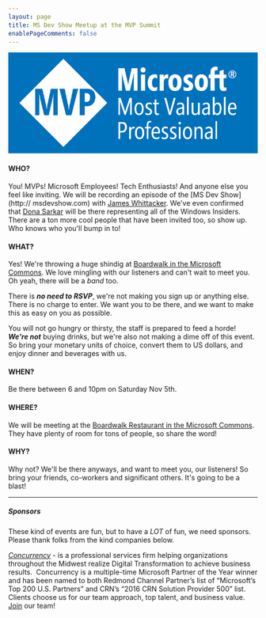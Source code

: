 ```yaml
---
layout: page
title: MS Dev Show Meetup at the MVP Summit
enablePageComments: false 
---
```


![Microsoft MVP Logo](MVP.png)

#### WHO?

You! MVPs! Microsoft Employees! Tech Enthusiasts! And anyone else you feel like inviting. We will be recording an episode of the [MS Dev Show](http:// msdevshow.com) with [James Whittacker](https://news.microsoft.com/stories/people/james-whittaker.html). We've even confirmed that [Dona Sarkar](https://news.microsoft.com/stories/people/dona-sarkar.html) will be there representing all of the Windows Insiders. There are a ton more cool people that have been invited too, so show up. Who knows who you'll bump in to!

#### WHAT?

Yes! We're throwing a huge shindig at [Boardwalk in the Microsoft Commons](https://www.google.com/maps/place/Boardwalk+by+Maria+Hines/@47.6440536,-122.1381852,20z/data=!4m12!1m6!3m5!1s0x0:0x27c3343b0b6b0f42!2sMicrosoft+-+The+Commons!8m2!3d47.6445161!4d-122.1368122!3m4!1s0x0:0x8715af0123d18289!8m2!3d47.644096!4d-122.1378361). We love mingling with our listeners and can't wait to meet you. Oh yeah, there will be a *band* too.

There is ***no need to RSVP***, we're not making you sign up or anything else. There is no charge to enter. We want you to be there, and we want to make this as easy on you as possible. 

You will not go hungry or thirsty, the staff is prepared to feed a horde! ***We're not*** buying drinks, but we're also not making a dime off of this event. So bring your monetary units of choice, convert them to US dollars, and enjoy dinner and beverages with us.

#### WHEN?

Be there between 6 and 10pm on Saturday Nov 5th.

#### WHERE?

We will be meeting at the [Boardwalk Restaurant in the Microsoft Commons](https://www.google.com/maps/place/Boardwalk+by+Maria+Hines/@47.6440536,-122.1381852,20z/data=!4m12!1m6!3m5!1s0x0:0x27c3343b0b6b0f42!2sMicrosoft+-+The+Commons!8m2!3d47.6445161!4d-122.1368122!3m4!1s0x0:0x8715af0123d18289!8m2!3d47.644096!4d-122.1378361). They have plenty of room for tons of people, so share the word!

#### WHY?

Why not? We'll be there anyways, and want to meet you, our listeners! So bring your friends, co-workers and significant others. It's going to be a blast!

-----------------------------

##### Sponsors

These kind of events are fun, but to have a *LOT* of fun, we need sponsors. Please thank folks from the kind companies below.

*[Concurrency](http://www.concurrency.com/)* - is a professional services firm helping organizations throughout the Midwest realize Digital Transformation to achieve business results. 
Concurrency is a multiple-time Microsoft Partner of the Year winner and has been named to both Redmond Channel Partner’s list of “Microsoft’s Top 200 U.S. Partners” and CRN’s “2016 CRN Solution Provider 500” list.  Clients choose us for our team approach, top talent, and business value. [Join](http://www.concurrency.com/why-concurrency/careers) our team!